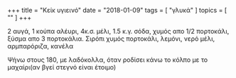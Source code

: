 +++
title = "Κείκ υγιεινό"
date = "2018-01-09"
tags = [ "γλυκά" ]
topics = [ "" ]
+++

2 αυγά, 1 κούπα αλέυρι, 4κ.σ. μέλι, 1.5 κ.γ. σόδα, χυμός απο 1/2 πορτοκάλι, ξύσμα απο 3 πορτοκάλια. Σιρόπι χυμός πορτοκάλι, λεμόνι, νερό μέλι, αρμπαρόριζα, κανέλα

Ψήνω στους 180, με λαδόκολλα, όταν ροδίσει κάνω το κόλπο με το μαχαίρι(αν βγεί στεγνό είναι έτοιμο)

